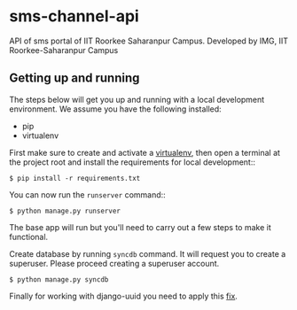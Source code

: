 sms-channel-api
==============================

API of sms portal of IIT Roorkee Saharanpur Campus. Developed by IMG, IIT Roorkee-Saharanpur Campus

Getting up and running
----------------------

The steps below will get you up and running with a local development environment. We assume you have the following installed:

* pip
* virtualenv

First make sure to create and activate a [virtualenv](http://docs.python-guide.org/en/latest/dev/virtualenvs/), then open a terminal at the project root and install the requirements for local development::

    $ pip install -r requirements.txt

You can now run the ``runserver`` command::

    $ python manage.py runserver

The base app will run but you'll need to carry out a few steps to make it functional.

Create database by running ``syncdb`` command. It will request you to create a superuser. Please proceed creating a superuser account.

	$ python manage.py syncdb

Finally for working with django-uuid you need to apply this [fix](https://github.com/dcramer/django-uuidfield/pull/22/files).
